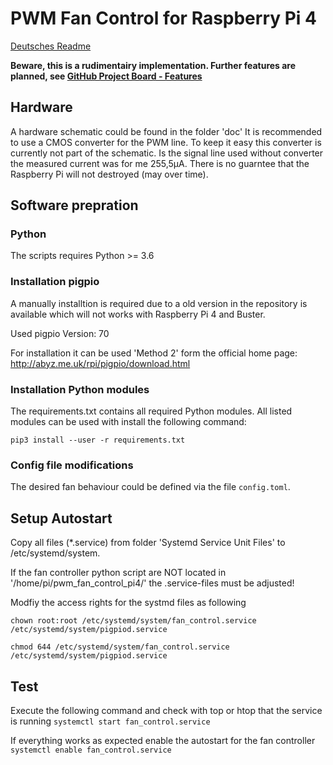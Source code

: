 # PWM Fan Control for Raspberry Pi 4

[Deutsches Readme](https://github.com/Hofei90/pwm_fan_control_pi4/blob/master/README_GERMAN.md)

__Beware, this is a rudimentairy implementation. Further features are planned, 
see [GitHub Project Board - Features](https://github.com/Hofei90/pwm_fan_control_pi4/projects/1)__

## Hardware
A hardware schematic could be found in the folder 'doc'
It is recommended to use a CMOS converter for the PWM line.
To keep it easy this converter is currently not part of the schematic.
Is the signal line used without converter the measured current was for me 255,5µA.
There is no guarntee that the Raspberry Pi will not destroyed (may over time).

## Software prepration
### Python
The scripts requires Python >= 3.6

### Installation pigpio
A manually installtion is required due to a old version in the repository is available which will not works with Raspberry Pi 4 and Buster.

Used pigpio Version: 70

For installation it can be used 'Method 2' form the official home page: http://abyz.me.uk/rpi/pigpio/download.html

### Installation Python modules
The requirements.txt contains all required Python modules. All listed modules can be used with 
install the following command:

`pip3 install --user -r requirements.txt`

### Config file modifications
The desired fan behaviour could be defined via the file `config.toml`.

## Setup Autostart
Copy all files (\*.service) from folder 'Systemd Service Unit Files' to /etc/systemd/system.

If the fan controller python script are NOT located in '/home/pi/pwm_fan_control_pi4/' the .service-files must be adjusted!

Modfiy the access rights for the systmd files as following

`chown root:root /etc/systemd/system/fan_control.service /etc/systemd/system/pigpiod.service`

`chmod 644 /etc/systemd/system/fan_control.service /etc/systemd/system/pigpiod.service`

## Test
Execute the following command and check with top or htop that the service is running
`systemctl start fan_control.service`

If everything works as expected enable the autostart for the fan controller
`systemctl enable fan_control.service`
